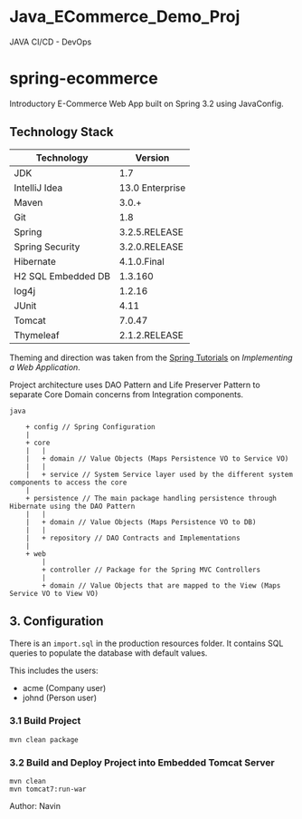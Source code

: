 # Java_ECommerce_Demo_Proj
JAVA CI/CD - DevOps

# spring-ecommerce

Introductory E-Commerce Web App built on Spring 3.2 using JavaConfig.

## Technology Stack

|  Technology           | Version           |
| --------------------- | ----------------- |
|   JDK                 | 1.7               |
|   IntelliJ Idea       | 13.0 Enterprise   |
|   Maven               | 3.0.+             |
|   Git                 | 1.8               |
|   Spring              | 3.2.5.RELEASE     |
|   Spring Security     | 3.2.0.RELEASE     |
|   Hibernate           | 4.1.0.Final       |
|   H2 SQL Embedded DB  | 1.3.160           |
|   log4j               | 1.2.16            |
|   JUnit               | 4.11              |
|   Tomcat              | 7.0.47            |
|   Thymeleaf           | 2.1.2.RELEASE     |

Theming and direction was taken from the [Spring Tutorials](https://spring.io/guides/tutorials/web/) on *Implementing
 a Web Application*.

Project architecture uses DAO Pattern and Life Preserver Pattern to separate Core Domain concerns from Integration
components.

```
java

    + config // Spring Configuration
    |
    + core
    |   |
    |   + domain // Value Objects (Maps Persistence VO to Service VO)
    |   |
    |   + service // System Service layer used by the different system components to access the core
    |
    + persistence // The main package handling persistence through Hibernate using the DAO Pattern
    |   |
    |   + domain // Value Objects (Maps Persistence VO to DB)
    |   |
    |   + repository // DAO Contracts and Implementations
    |
    + web
        |
        + controller // Package for the Spring MVC Controllers
        |
        + domain // Value Objects that are mapped to the View (Maps Service VO to View VO)
```
## 3. Configuration

There is an ```import.sql``` in the production resources folder. It contains SQL queries to populate the database with
default values.

This includes the users:
* acme (Company user)
* johnd (Person user)

### 3.1 Build Project

```
mvn clean package
```

### 3.2 Build and Deploy Project into Embedded Tomcat Server

```
mvn clean
mvn tomcat7:run-war
```



Author:
Navin
